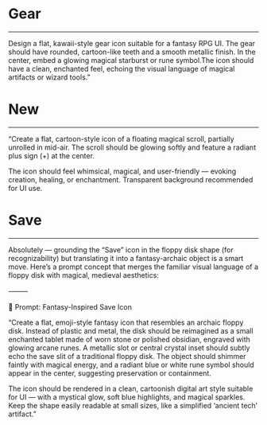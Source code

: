 # Gear
---
Design a flat, kawaii-style gear icon suitable for a fantasy RPG UI. The gear should have rounded, cartoon-like teeth and a smooth metallic finish. In the center, embed a glowing magical starburst or rune symbol.The icon should have a clean, enchanted feel, echoing the visual language of magical artifacts or wizard tools.”


# New
---

“Create a flat, cartoon-style icon of a floating magical scroll, partially unrolled in mid-air. The scroll should be glowing softly and feature a radiant  plus sign (+) at the center.

The icon should feel whimsical, magical, and user-friendly — evoking creation, healing, or enchantment. Transparent background recommended for UI use.


# Save
---
Absolutely — grounding the “Save” icon in the floppy disk shape (for recognizability) but translating it into a fantasy-archaic object is a smart move. Here’s a prompt concept that merges the familiar visual language of a floppy disk with magical, medieval aesthetics:

⸻

💾 Prompt: Fantasy-Inspired Save Icon

“Create a flat, emoji-style fantasy icon that resembles an archaic floppy disk. Instead of plastic and metal, the disk should be reimagined as a small enchanted tablet made of worn stone or polished obsidian, engraved with glowing arcane runes. A metallic slot or central crystal inset should subtly echo the save slit of a traditional floppy disk. The object should shimmer faintly with magical energy, and a radiant blue or white rune symbol should appear in the center, suggesting preservation or containment.

The icon should be rendered in a clean, cartoonish digital art style suitable for UI — with a mystical glow, soft blue highlights, and magical sparkles. Keep the shape easily readable at small sizes, like a simplified ‘ancient tech’ artifact.”

